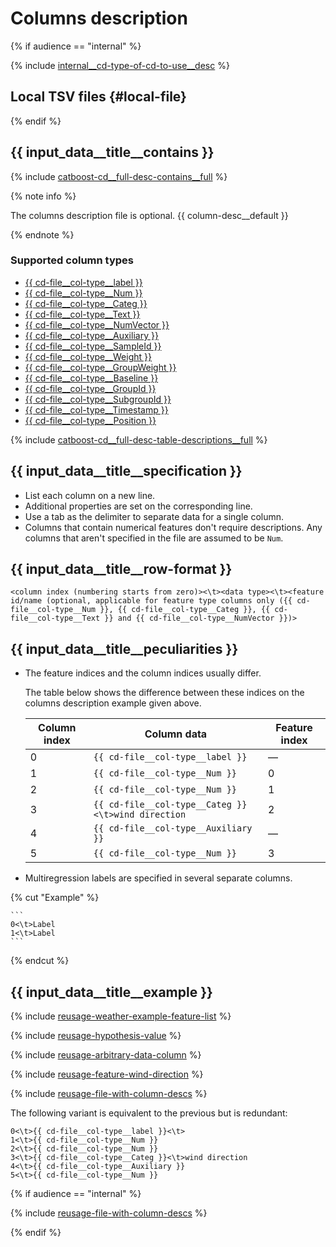 # Columns description

{% if audience == "internal" %}

{% include [internal__cd-type-of-cd-to-use__desc](../yandex_specific/_includes/type-of-cd-to-use__desc.md) %}

## Local TSV files {#local-file}

{% endif %}

## {{ input_data__title__contains }}

{% include [catboost-cd__full-desc-contains__full](../_includes/work_src/reusage-input-data/contains__full.md) %}

{% note info %}

The columns description file is optional. {{ column-desc__default }}

{% endnote %}

### Supported column types

* [{{ cd-file__col-type__label }}](#label)
* [{{ cd-file__col-type__Num }}](#num)
* [{{ cd-file__col-type__Categ }}](#categ)
* [{{ cd-file__col-type__Text }}](#text)
* [{{ cd-file__col-type__NumVector }}](#numvector)
* [{{ cd-file__col-type__Auxiliary }}](#auxiliary)
* [{{ cd-file__col-type__SampleId }}](#sampleId)
* [{{ cd-file__col-type__Weight }}](#weight)
* [{{ cd-file__col-type__GroupWeight }}](#groupWeight)
* [{{ cd-file__col-type__Baseline }}](#baseline)
* [{{ cd-file__col-type__GroupId }}](#groupId)
* [{{ cd-file__col-type__SubgroupId }}](#subgroupId)
* [{{ cd-file__col-type__Timestamp }}](#timestamp)
* [{{ cd-file__col-type__Position }}](#position)

{% include [catboost-cd__full-desc-table-descriptions__full](../_includes/work_src/reusage-input-data/table-descriptions__full.md) %}

## {{ input_data__title__specification }}

- List each column on a new line.
- Additional properties are set on the corresponding line.
- Use a tab as the delimiter to separate data for a single column.
- Columns that contain numerical features don't require descriptions. Any columns that aren't specified in the file are assumed to be `Num`.

## {{ input_data__title__row-format }}

```
<column index (numbering starts from zero)><\t><data type><\t><feature id/name (optional, applicable for feature type columns only ({{ cd-file__col-type__Num }}, {{ cd-file__col-type__Categ }}, {{ cd-file__col-type__Text }} and {{ cd-file__col-type__NumVector }})>
```

## {{ input_data__title__peculiarities }}

- The feature indices and the column indices usually differ.

    The table below shows the difference between these indices on the columns description example given above.

    Column index | Column data | Feature index
    ----- | ----- | -----
    0 | `{{ cd-file__col-type__label }}` | —
    1 | `{{ cd-file__col-type__Num }}` | 0
    2 | `{{ cd-file__col-type__Num }}` | 1
    3 | `{{ cd-file__col-type__Categ }}<\t>wind direction` | 2
    4 | `{{ cd-file__col-type__Auxiliary }}` | —
    5 | `{{ cd-file__col-type__Num }}` | 3

- Multiregression labels are specified in several separate columns.


{% cut "Example" %}

    ```
    0<\t>Label
    1<\t>Label
    ```

{% endcut %}


## {{ input_data__title__example }}

{% include [reusage-weather-example-feature-list](../_includes/work_src/reusage/weather-example-feature-list.md) %}


{% include [reusage-hypothesis-value](../_includes/work_src/reusage/hypothesis-value.md) %}


{% include [reusage-arbitrary-data-column](../_includes/work_src/reusage/arbitrary-data-column.md) %}


{% include [reusage-feature-wind-direction](../_includes/work_src/reusage/feature-wind-direction.md) %}


{% include [reusage-file-with-column-descs](../_includes/work_src/reusage/file-with-column-descs.md) %}


The following variant is equivalent to the previous but is redundant:

```
0<\t>{{ cd-file__col-type__label }}<\t>
1<\t>{{ cd-file__col-type__Num }}
2<\t>{{ cd-file__col-type__Num }}
3<\t>{{ cd-file__col-type__Categ }}<\t>wind direction
4<\t>{{ cd-file__col-type__Auxiliary }}
5<\t>{{ cd-file__col-type__Num }}
```
{% if audience == "internal" %}

{% include [reusage-file-with-column-descs](../yandex_specific/_includes/yt_tables.md) %}

{% endif %}
